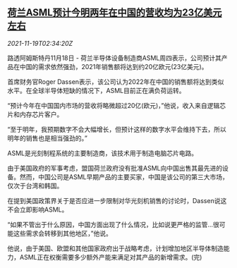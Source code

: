 <!--1637290864000-->
[荷兰ASML预计今明两年在中国的营收均为23亿美元左右](https://cn.reuters.com/article/asml-china-revenue-forecast-1118-thur-idCNKBS2I405V)
------

<div><i>2021-11-19T02:34:20Z</i></div><p>路透阿姆斯特丹11月18日 - 荷兰半导体设备制造商ASML周四表示，公司预计其产品在中国的需求依然强劲，2021年销售额将达到约20亿欧元(23亿美元)。</p><p>首席财务官Roger Dassen表示，该公司认为2022年在中国的销售额将达到类似水平。在全球半导体短缺的情况下，ASML目前正在满负荷运转。</p><p>“预计今年在中国国内市场的营收将略微超过20亿(欧元)，”他说，收入来自逻辑芯片和内存芯片客户。</p><p>“至于明年，我预期数字不会大幅增长，但预计这样的数字水平会维持下去，所以明年的销售也是相当强劲的。”</p><p>ASML是光刻制程系统的主要制造商，该技术用于制造电脑芯片电路。</p><p>由于美国政府的军事考虑，盟国荷兰政府没有批准ASML向中国出售其最先进的设备。然而，中国公司是ASML早期产品的主要买家，中国是该公司的第三大市场，仅次于台湾和韩国。</p><p>在提到美国政策界关于是否应进一步限制对华光刻机销售的讨论时，Dassen说这不会立即影响ASML。</p><p>“如果不管出于什么原因，中国方面出现了什么情况，比如说更严格的监管...很可能这些需求会转移到其他地区，”他说。</p><p>他说，由于美国、欧盟和其他国家政府出于战略考虑，计划增加地区半导体制造能力，ASML正在权衡需要多少额外产能来满足对其产品的新增需求。(完)</p>
